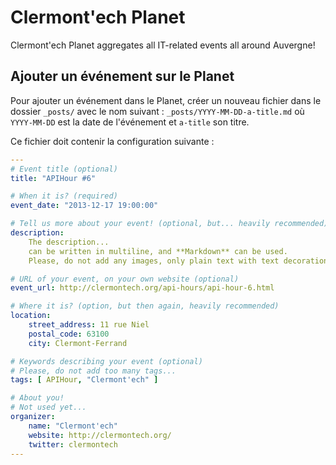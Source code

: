 Clermont'ech Planet
===================

Clermont'ech Planet aggregates all IT-related events all around Auvergne!


Ajouter un événement sur le Planet
----------------------------------

Pour ajouter un événement dans le Planet, créer un nouveau fichier dans le
dossier `_posts/` avec le nom suivant : `_posts/YYYY-MM-DD-a-title.md` où
`YYYY-MM-DD` est la date de l'événement et `a-title` son titre.

Ce fichier doit contenir la configuration suivante :

```yaml
---
# Event title (optional)
title: "APIHour #6"

# When it is? (required)
event_date: "2013-12-17 19:00:00"

# Tell us more about your event! (optional, but... heavily recommended)
description:
    The description...
    can be written in multiline, and **Markdown** can be used.
    Please, do not add any images, only plain text with text decoration.

# URL of your event, on your own website (optional)
event_url: http://clermontech.org/api-hours/api-hour-6.html

# Where it is? (option, but then again, heavily recommended)
location:
    street_address: 11 rue Niel
    postal_code: 63100
    city: Clermont-Ferrand

# Keywords describing your event (optional)
# Please, do not add too many tags...
tags: [ APIHour, "Clermont'ech" ]

# About you!
# Not used yet...
organizer:
    name: "Clermont'ech"
    website: http://clermontech.org/
    twitter: clermontech
---
```
